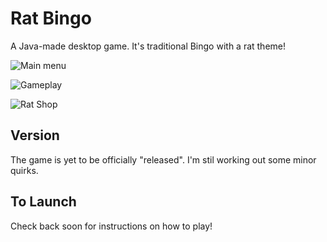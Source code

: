 # Rat Bingo

A Java-made desktop game. It's traditional Bingo with a rat theme!

![Main menu](https://ibb.co/GpKFck0)

![Gameplay](https://ibb.co/BfrvWGG)

![Rat Shop](https://ibb.co/vdWC5V6)

## Version
The game is yet to be officially "released". I'm stil working out some minor quirks.

## To Launch
Check back soon for instructions on how to play!
